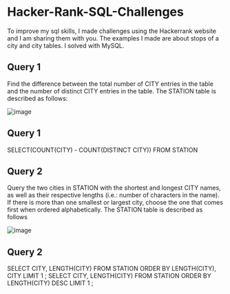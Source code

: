# Hacker-Rank-SQL-Challenges
To improve my sql skills, I made challenges using the Hackerrank website and I am sharing them with you. The examples I made are about stops of a city and city tables. I solved with MySQL.

## Query 1
Find the difference between the total number of CITY entries in the table and the number of distinct CITY entries in the table.
The STATION table is described as follows:

![image](https://user-images.githubusercontent.com/47644806/184417133-0b59e549-c41c-4d64-b8b5-2296eefe7fc2.png)

## Query 1
SELECT(COUNT(CITY) - COUNT(DISTINCT CITY)) FROM STATION 


## Query 2
Query the two cities in STATION with the shortest and longest CITY names, as well as their respective lengths (i.e.: number of characters in the name). If there is more than one smallest or largest city, choose the one that comes first when ordered alphabetically.
The STATION table is described as follows

![image](https://user-images.githubusercontent.com/47644806/184414955-c1c2db2b-09fa-450b-b620-76b31e0aa1d4.png)

## Query 2
SELECT CITY, LENGTH(CITY) FROM STATION ORDER BY LENGTH(CITY), CITY LIMIT 1 ; 
SELECT CITY, LENGTH(CITY) FROM STATION ORDER BY LENGTH(CITY) DESC LIMIT 1 ;


